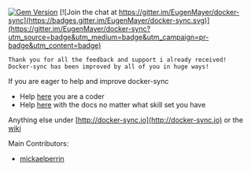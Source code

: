 [![Gem Version](https://badge.fury.io/rb/docker-sync.svg)](https://badge.fury.io/rb/docker-sync) [![Join the chat at https://gitter.im/EugenMayer/docker-sync](https://badges.gitter.im/EugenMayer/docker-sync.svg)](https://gitter.im/EugenMayer/docker-sync?utm_source=badge&utm_medium=badge&utm_campaign=pr-badge&utm_content=badge)

    Thank you for all the feedback and support i already received! 
    Docker-sync has been improved by all of you in huge ways!

If you are eager to help and improve docker-sync
 - Help [here](https://github.com/EugenMayer/docker-sync/issues?q=is%3Aissue+is%3Aopen+label%3A%22help+wanted%22) you are a coder 
 - Help [here](https://github.com/EugenMayer/docker-sync/issues?utf8=%E2%9C%93&q=is%3Aissue%20is%3Aopen%20label%3A%22help%20wanted%22%20%20label%3A%22documentation%22%20) with the docs no matter what skill set you have
 
Anything else under [http://docker-sync.io](http://docker-sync.io) or the [wiki](https://github.com/EugenMayer/docker-sync/wiki) 

Main Contributors:
 - [mickaelperrin](https://github.com/mickaelperrin)



